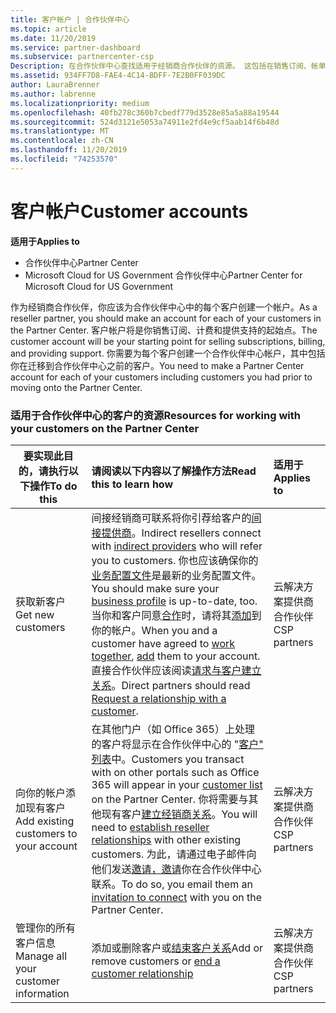 ```yaml
---
title: 客户帐户 | 合作伙伴中心
ms.topic: article
ms.date: 11/20/2019
ms.service: partner-dashboard
ms.subservice: partnercenter-csp
Description: 在合作伙伴中心查找适用于经销商合作伙伴的资源。 这包括在销售订阅、帐单或产品/服务支持之前需要创建客户帐户。
ms.assetid: 934FF7D8-FAE4-4C14-8DFF-7E2B0FF039DC
author: LauraBrenner
ms.author: labrenne
ms.localizationpriority: medium
ms.openlocfilehash: 40fb278c360b7cbedf779d3528e85a5a88a19544
ms.sourcegitcommit: 524d3121e5053a74911e2fd4e9cf5aab14f6b48d
ms.translationtype: MT
ms.contentlocale: zh-CN
ms.lasthandoff: 11/20/2019
ms.locfileid: "74253570"
---
```

# <a name="customer-accounts"></a><span data-ttu-id="36ac5-104">客户帐户</span><span class="sxs-lookup"><span data-stu-id="36ac5-104">Customer accounts</span></span>

<span data-ttu-id="36ac5-105">**适用于**</span><span class="sxs-lookup"><span data-stu-id="36ac5-105">**Applies to**</span></span>

-  <span data-ttu-id="36ac5-106">合作伙伴中心</span><span class="sxs-lookup"><span data-stu-id="36ac5-106">Partner Center</span></span>
-  <span data-ttu-id="36ac5-107">Microsoft Cloud for US Government 合作伙伴中心</span><span class="sxs-lookup"><span data-stu-id="36ac5-107">Partner Center for Microsoft Cloud for US Government</span></span>


<span data-ttu-id="36ac5-108">作为经销商合作伙伴，你应该为合作伙伴中心中的每个客户创建一个帐户。</span><span class="sxs-lookup"><span data-stu-id="36ac5-108">As a reseller partner, you should make an account for each of your customers in the Partner Center.</span></span> <span data-ttu-id="36ac5-109">客户帐户将是你销售订阅、计费和提供支持的起始点。</span><span class="sxs-lookup"><span data-stu-id="36ac5-109">The customer account will be your starting point for selling subscriptions, billing, and providing support.</span></span> <span data-ttu-id="36ac5-110">你需要为每个客户创建一个合作伙伴中心帐户，其中包括你在迁移到合作伙伴中心之前的客户。</span><span class="sxs-lookup"><span data-stu-id="36ac5-110">You need to make a Partner Center account for each of your customers including customers you had prior to moving onto the Partner Center.</span></span>

### <a name="resources-for-working-with-your-customers-on-the-partner-center"></a><span data-ttu-id="36ac5-111">适用于合作伙伴中心的客户的资源</span><span class="sxs-lookup"><span data-stu-id="36ac5-111">Resources for working with your customers on the Partner Center</span></span>

|<span data-ttu-id="36ac5-112">**要实现此目的，请执行以下操作**</span><span class="sxs-lookup"><span data-stu-id="36ac5-112">**To do this**</span></span>   |<span data-ttu-id="36ac5-113">**请阅读以下内容以了解操作方法**</span><span class="sxs-lookup"><span data-stu-id="36ac5-113">**Read this to learn how**</span></span>   |<span data-ttu-id="36ac5-114">**适用于**</span><span class="sxs-lookup"><span data-stu-id="36ac5-114">**Applies to**</span></span>|
|-----------------|:----------------------------|:--------------|
|<span data-ttu-id="36ac5-115">获取新客户</span><span class="sxs-lookup"><span data-stu-id="36ac5-115">Get new customers</span></span>|<span data-ttu-id="36ac5-116">间接经销商可联系将你引荐给客户的[间接提供商](indirect-reseller-tasks-in-partner-center.md)。</span><span class="sxs-lookup"><span data-stu-id="36ac5-116">Indirect resellers connect with [indirect providers](indirect-reseller-tasks-in-partner-center.md) who will refer you to customers.</span></span> <span data-ttu-id="36ac5-117">你也应该确保你的[业务配置文件](create-a-marketing-profile.md)是最新的业务配置文件。</span><span class="sxs-lookup"><span data-stu-id="36ac5-117">You should make sure your [business profile](create-a-marketing-profile.md) is up-to-date, too.</span></span> <span data-ttu-id="36ac5-118">当你和客户同意[合作](responding-to-referrals.md)时，请将其[添加](add-a-new-customer.md)到你的帐户。</span><span class="sxs-lookup"><span data-stu-id="36ac5-118">When you and a customer have agreed to [work together](responding-to-referrals.md), [add](add-a-new-customer.md) them to your account.</span></span> <span data-ttu-id="36ac5-119">直接合作伙伴应该阅读[请求与客户建立关系](request-a-relationship-with-a-customer.md)。</span><span class="sxs-lookup"><span data-stu-id="36ac5-119">Direct partners should read [ Request a relationship with a customer](request-a-relationship-with-a-customer.md).</span></span>|<span data-ttu-id="36ac5-120">云解决方案提供商合作伙伴</span><span class="sxs-lookup"><span data-stu-id="36ac5-120">CSP partners</span></span>|
|<span data-ttu-id="36ac5-121">向你的帐户添加现有客户</span><span class="sxs-lookup"><span data-stu-id="36ac5-121">Add existing customers to your account</span></span>   | <span data-ttu-id="36ac5-122">在其他门户（如 Office 365）上处理的客户将显示在合作伙伴中心的 "[客户" 列表](see-your-customer-list.md)中。</span><span class="sxs-lookup"><span data-stu-id="36ac5-122">Customers you transact with on other portals such as Office 365 will appear in your [customer list](see-your-customer-list.md) on the Partner Center.</span></span> <span data-ttu-id="36ac5-123">你将需要与其他现有客户[建立经销商关系](indirect-reseller-tasks-in-partner-center.md)。</span><span class="sxs-lookup"><span data-stu-id="36ac5-123">You will need to [establish reseller relationships](indirect-reseller-tasks-in-partner-center.md) with other existing customers.</span></span> <span data-ttu-id="36ac5-124">为此，请通过电子邮件向他们发送[邀请，邀请](responding-to-referrals.md)你在合作伙伴中心联系。</span><span class="sxs-lookup"><span data-stu-id="36ac5-124">To do so, you email them an [invitation to connect](responding-to-referrals.md) with you on the Partner Center.</span></span>   | <span data-ttu-id="36ac5-125">云解决方案提供商合作伙伴</span><span class="sxs-lookup"><span data-stu-id="36ac5-125">CSP partners</span></span>   |
|<span data-ttu-id="36ac5-126">管理你的所有客户信息</span><span class="sxs-lookup"><span data-stu-id="36ac5-126">Manage all your customer information</span></span>   | <span data-ttu-id="36ac5-127">添加或删除客户或[结束客户关系](remove-a-relationship.md)</span><span class="sxs-lookup"><span data-stu-id="36ac5-127">Add or remove customers or [end a customer relationship](remove-a-relationship.md)</span></span>|   <span data-ttu-id="36ac5-128">云解决方案提供商合作伙伴</span><span class="sxs-lookup"><span data-stu-id="36ac5-128">CSP partners</span></span> |